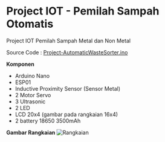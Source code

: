 # Project IOT - Pemilah Sampah Otomatis
Project IOT Pemilah Sampah Metal dan Non Metal

Source Code : [Project-AutomaticWasteSorter.ino](https://github.com/rifkibayuariy/ProjectIOT-PemilahSampahOtomatis/blob/main/Project-AutomaticWasteSorter.ino)

**Komponen**
- Arduino Nano
- ESP01
- Inductive Proximity Sensor (Sensor Metal)
- 2 Motor Servo
- 3 Ultrasonic
- 2 LED
- LCD 20x4 (gambar pada rangkaian 16x4)
- 2 battery 18650 3500mAh

**Gambar Rangkaian**
![Rangkaian](https://github.com/user-attachments/assets/17f69fe0-a461-4317-b013-a6a6f83faaa3)
